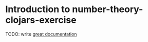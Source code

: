 # Introduction to number-theory-clojars-exercise

TODO: write [great documentation](http://jacobian.org/writing/great-documentation/what-to-write/)

